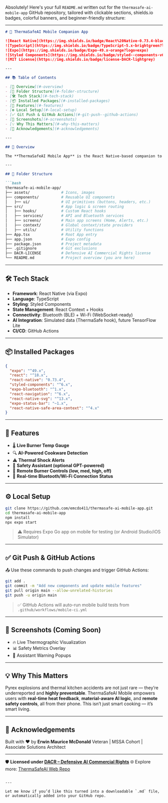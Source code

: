 Absolutely! Here's your full `README.md` written out for the `thermasafe-ai-mobile-app` GitHub repository, tailored with clickable sections, shields.io badges, colorful banners, and beginner-friendly structure:

---

````markdown
# 📱 ThermaSafeAI Mobile Companion App

![React Native](https://img.shields.io/badge/React%20Native-0.73.4-blue?logo=react)
![TypeScript](https://img.shields.io/badge/TypeScript-5.x-brightgreen?logo=typescript)
![Expo](https://img.shields.io/badge/Expo-49.x-orange?logo=expo)
![Styled Components](https://img.shields.io/badge/styled--components-v6-ff69b4?logo=styled-components)
![MIT License](https://img.shields.io/badge/license-DACR-lightgrey)

---

## 📚 Table of Contents

- [🚀 Overview](#-overview)
- [🧱 Folder Structure](#-folder-structure)
- [🛠️ Tech Stack](#️-tech-stack)
- [📦 Installed Packages](#-installed-packages)
- [📲 Features](#-features)
- [⚙️ Local Setup](#️-local-setup)
- [✅ Git Push & GitHub Actions](#-git-push--github-actions)
- [📸 Screenshots](#-screenshots)
- [💡 Why This Matters](#-why-this-matters)
- [🤝 Acknowledgements](#-acknowledgements)

---

## 🚀 Overview

The **ThermaSafeAI Mobile App** is the React Native-based companion to the [ThermaSafeAI](https://github.com/emcdo411/thermasafe-ai) project. This app lets users remotely monitor and control AI-powered stovetops to prevent Pyrex glassware from shattering due to thermal shock.

---

## 🧱 Folder Structure

```bash
thermasafe-ai-mobile-app/
├── assets/              # Icons, images
├── components/          # Reusable UI components
│   ├── ui/              # UI primitives (buttons, headers, etc.)
├── src/                 # App logic & screen routing
│   ├── hooks/           # Custom React hooks
│   ├── services/        # API and Bluetooth services
│   ├── screens/         # Main app screens (Home, Alerts, etc.)
│   ├── context/         # Global context/state providers
│   ├── utils/           # Utility functions
├── App.tsx              # Root App entry
├── app.json             # Expo config
├── package.json         # Project metadata
├── .gitignore           # Git exclusions
├── DACR-LICENSE         # Defensive AI Commercial Rights license
└── README.md            # Project overview (you are here)
````

---

## 🛠️ Tech Stack

* **Framework**: React Native (via Expo)
* **Language**: TypeScript
* **Styling**: Styled Components
* **State Management**: React Context + Hooks
* **Connectivity**: Bluetooth (BLE) + Wi-Fi (WebSocket-ready)
* **AI Integration**: Simulated data (ThermaSafe hook), future TensorFlow Lite
* **CI/CD**: GitHub Actions

---

## 📦 Installed Packages

```json
{
  "expo": "^49.x",
  "react": "^18.x",
  "react-native": "0.73.4",
  "styled-components": "^6.x",
  "expo-bluetooth": "^1.x",
  "react-navigation": "^6.x",
  "react-native-svg": "^13.x",
  "expo-status-bar": "~1.x",
  "react-native-safe-area-context": "^4.x"
}
```

---

## 📲 Features

* 🌡️ **Live Burner Temp Gauge**
* 🔍 **AI-Powered Cookware Detection**
* ⚠️ **Thermal Shock Alerts**
* 🧠 **Safety Assistant (optional GPT-powered)**
* 🔌 **Remote Burner Controls (low, med, high, off)**
* 📡 **Real-time Bluetooth/Wi-Fi Connection Status**

---

## ⚙️ Local Setup

```bash
git clone https://github.com/emcdo411/thermasafe-ai-mobile-app.git
cd thermasafe-ai-mobile-app
npm install
npx expo start
```

> ⚠️ Requires Expo Go app on mobile for testing (or Android Studio/iOS Simulator)

---

## ✅ Git Push & GitHub Actions

📤 Use these commands to push changes and trigger GitHub Actions:

```bash
git add .
git commit -m "Add new components and update mobile features"
git pull origin main --allow-unrelated-histories
git push -u origin main
```

> ✅ GitHub Actions will auto-run mobile build tests from `.github/workflows/mobile-ci.yml`

---

## 📸 Screenshots (Coming Soon)

* 🔥 Live Thermographic Visualization
* 📊 Safety Metrics Overlay
* 🧠 Assistant Warning Popups

---

## 💡 Why This Matters

Pyrex explosions and thermal kitchen accidents are not just rare — they’re underreported and **highly preventable**. ThermaSafeAI Mobile empowers users with **real-time heat feedback**, **material-aware AI logic**, and **remote safety controls**, all from their phone. This isn’t just smart cooking — it’s smart living.

---

## 🤝 Acknowledgements

Built with ❤️ by **Erwin Maurice McDonald**
Veteran | MSSA Cohort | Associate Solutions Architect

---

🛡️ **Licensed under [DACR – Defensive AI Commercial Rights](https://defensiveai.org/dacr-license)**
🌐 Explore more: [ThermaSafeAI Web Repo](https://github.com/emcdo411/thermasafe-ai)

```

---

Let me know if you’d like this turned into a downloadable `.md` file, or automatically added into your GitHub repo.
```

